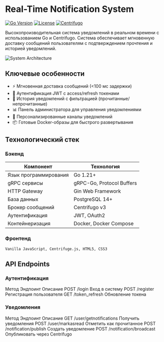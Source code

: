 # Real-Time Notification System

[![Go Version](https://img.shields.io/badge/go-1.21+-blue.svg)](https://golang.org/)
[![License](https://img.shields.io/badge/license-MIT-green.svg)](https://opensource.org/licenses/MIT)
[![Centrifugo](https://img.shields.io/badge/Centrifugo-v3.1.0-orange.svg)](https://centrifugal.dev/)

Высокопроизводительная система уведомлений в реальном времени с использованием Go и Centrifugo. Система обеспечивает мгновенную доставку сообщений пользователям с подтверждением прочтения и историей уведомлений.

![System Architecture](docs/architecture.png)

## Ключевые особенности

- ⚡ Мгновенная доставка сообщений (<100 мс задержки)
- 🔐 Аутентификация JWT с access/refresh токенами
- 📝 История уведомлений с фильтрацией (прочитанные/непрочитанные)
- 📊 Панель администратора для управления уведомлениями
- 🔔 Персонализированные каналы уведомлений
- 📦 Готовые Docker-образы для быстрого развертывания

## Технологический стек

### Бэкенд

| Компонент             | Технология                |
| --------------------- | ------------------------- |
| Язык программирования | Go 1.21+                  |
| gRPC сервисы          | gRPC-Go, Protocol Buffers |
| HTTP Gateway          | Gin Web Framework         |
| База данных           | PostgreSQL 14+            |
| Брокер сообщений      | Centrifugo v3             |
| Аутентификация        | JWT, OAuth2               |
| Контейнеризация       | Docker, Docker Compose    |

### Фронтенд

```plaintext
Vanilla JavaScript, Centrifuge.js, HTML5, CSS3
```

## API Endpoints

### Аутентификация

Метод Эндпоинт Описание
POST /login Вход в систему
POST /register Регистрация пользователя
GET /token_refresh Обновление токена

### Уведомления

Метод Эндпоинт Описание
GET /user/getnotifications Получить уведомления
POST /user/markasread Отметить как прочитанное
POST /notification/publish Создать уведомление
POST /notification/broadcast Опубликовать через Centrifugo

